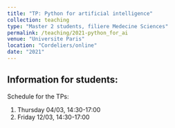 ```yaml
---
title: "TP: Python for artificial intelligence"
collection: teaching
type: "Master 2 students, filiere Medecine Sciences"
permalink: /teaching/2021-python_for_ai
venue: "Universite Paris"
location: "Cordeliers/online"
date: "2021"
---
```


## Information for students:

Schedule for the TPs:

1. Thursday 04/03, 14:30-17:00
2. Friday 12/03, 14:30-17:00


